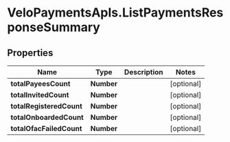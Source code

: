 # VeloPaymentsApIs.ListPaymentsResponseSummary

## Properties

Name | Type | Description | Notes
------------ | ------------- | ------------- | -------------
**totalPayeesCount** | **Number** |  | [optional] 
**totalInvitedCount** | **Number** |  | [optional] 
**totalRegisteredCount** | **Number** |  | [optional] 
**totalOnboardedCount** | **Number** |  | [optional] 
**totalOfacFailedCount** | **Number** |  | [optional] 


